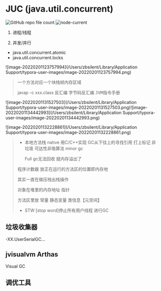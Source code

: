 # JUC (java.util.concurrent)
![GitHub repo file count](https://img.shields.io/github/directory-file-count/zbsilent/GitBook?color=brightgreen&logoColor=brightgreen)
![node-current](https://img.shields.io/java/v/jdk)



1. 进程/线程

2. 并发/并行 


- java.util.concurrent.atomic
- java.util.concurrent.locks 

![image-20220201123757994](/Users/zbsilent/Library/Application Support/typora-user-images/image-20220201123757994.png)

> 一个方法对应一个块栈帧内存区域
>
> javap -c xxx.class 反汇编 字节码反汇编 <kbd>JVM指令手册</kbd>

![image-20220201131527503](/Users/zbsilent/Library/Application Support/typora-user-images/image-20220201131527503.png)![image-20220201134442993](/Users/zbsilent/Library/Application Support/typora-user-images/image-20220201134442993.png)

![image-20220201132228861](/Users/zbsilent/Library/Application Support/typora-user-images/image-20220201132228861.png)

> * 本地方法栈 native 用C/C++实现 GC从下往上的寻找引用 打上标记 非垃圾 可达性非吸算法 minor gc
>
>   Full gc无法回收 就内存溢出了
>
> 程序计数器 放正在运行的方法区的位置即内存地
>
> 其实一直在做压栈出栈操作
>
> 对象在堆里的内存地址 指针
>
> 方法区里放 常量 静态变量 类信息【元空间】
>
> * STW [stop word]停止所有用户线程 进行GC

## 垃圾收集器

-XX.UserSerialGC...

## jvisualvm Arthas 

Visual GC

## 调优工具



